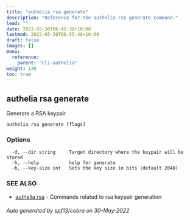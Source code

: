 ```yaml
---
title: "authelia rsa generate"
description: "Reference for the authelia rsa generate command."
lead: ""
date: 2022-05-30T06:42:39+10:00
lastmod: 2022-05-30T06:55:46+10:00
draft: false
images: []
menu:
  reference:
    parent: "cli-authelia"
weight: 130
toc: true
---
```


## authelia rsa generate

Generate a RSA keypair

```
authelia rsa generate [flags]
```

### Options

```
  -d, --dir string     Target directory where the keypair will be stored
  -h, --help           help for generate
  -b, --key-size int   Sets the key size in bits (default 2048)
```

### SEE ALSO

* [authelia rsa](authelia_rsa.md)	 - Commands related to rsa keypair generation

###### Auto generated by spf13/cobra on 30-May-2022
